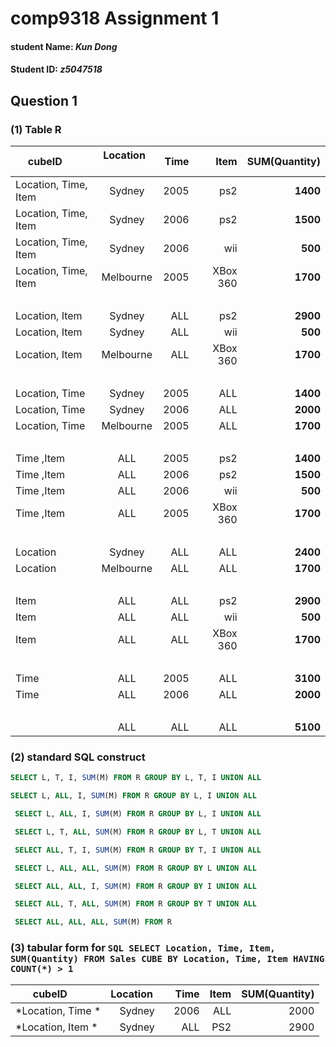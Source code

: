 # comp9318 Assignment 1
#### student Name: *Kun Dong*
#### Student ID: *z5047518*

## Question 1
### (1) Table R

| cubeID        | Location      | Time  | Item | SUM(Quantity)|
| ------------- |:-------------:| -----:|-----:|-------------:|
| Location, Time, Item| Sydney | 2005| ps2| **1400**|
| Location, Time, Item| Sydney | 2006| ps2| **1500**|
| Location, Time, Item| Sydney | 2006| wii| **500**|
| Location, Time, Item| Melbourne | 2005| XBox 360| **1700**|
|  |  |  | | |
| Location, Item | Sydney | ALL| ps2| **2900**|
| Location, Item | Sydney | ALL| wii| **500**|
| Location, Item | Melbourne | ALL|  XBox 360| **1700**|
|  |  |  | | |
| Location, Time | Sydney | 2005| ALL| **1400**|
| Location, Time | Sydney | 2006| ALL| **2000**|
| Location, Time | Melbourne | 2005| ALL| **1700**|
|  |  |  | | |
| Time ,Item | ALL | 2005| ps2| **1400**|
| Time ,Item | ALL | 2006| ps2| **1500**|
| Time ,Item | ALL | 2006| wii| **500**|
| Time ,Item | ALL | 2005| XBox 360| **1700**|
|  |  |  | | |
| Location | Sydney | ALL| ALL| **2400**|
| Location | Melbourne | ALL| ALL| **1700**|
|  |  |  | | |
| Item | ALL | ALL| ps2| **2900**|
| Item | ALL | ALL| wii|  **500**|
| Item | ALL | ALL| XBox 360| **1700**|
|  |  |  | | |
| Time | ALL | 2005 | ALL| **3100**|
| Time | ALL | 2006 | ALL| **2000**|
|  |  |  | | |  
|  | ALL | ALL | ALL| **5100**|

### (2) standard SQL construct
```SQL
SELECT L, T, I, SUM(M) FROM R GROUP BY L, T, I UNION ALL
```
```SQL
SELECT L, ALL, I, SUM(M) FROM R GROUP BY L, I UNION ALL
```
```SQL
 SELECT L, ALL, I, SUM(M) FROM R GROUP BY L, I UNION ALL
```
```SQL
 SELECT L, T, ALL, SUM(M) FROM R GROUP BY L, T UNION ALL
 ```
```SQL
 SELECT ALL, T, I, SUM(M) FROM R GROUP BY T, I UNION ALL
 ```
```SQL
 SELECT L, ALL, ALL, SUM(M) FROM R GROUP BY L UNION ALL
 ```
```SQL
 SELECT ALL, ALL, I, SUM(M) FROM R GROUP BY I UNION ALL
 ```
```SQL
 SELECT ALL, T, ALL, SUM(M) FROM R GROUP BY T UNION ALL
 ```
```SQL
 SELECT ALL, ALL, ALL, SUM(M) FROM R
 ```
### (3) tabular form for ```SQL SELECT Location, Time, Item, SUM(Quantity) FROM Sales CUBE BY Location, Time, Item HAVING COUNT(*) > 1```
| cubeID        | Location      | Time  | Item | SUM(Quantity)|
| ------------- |:-------------:| -----:|-----:|-------------:|
| *Location, Time *| Sydney  | 2006 | ALL | 2000|
| *Location, Item *| Sydney  | ALL | PS2 | 2900|


